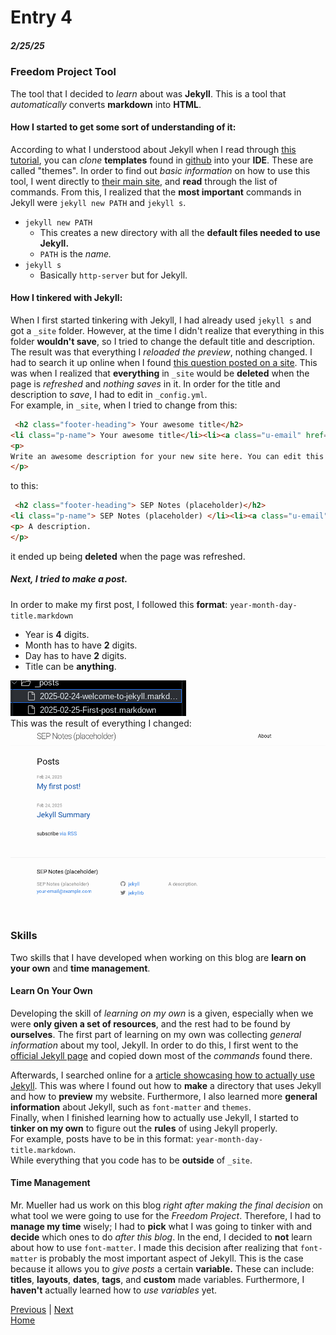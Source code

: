 # Entry 4
##### 2/25/25

### Freedom Project Tool
The tool that I decided to _learn_ about was **Jekyll**. This is a tool that _automatically_ converts **markdown** into **HTML**.
#### How I started to get some sort of understanding of it:
According to what I understood about Jekyll when I read through [this tutorial](https://kinsta.com/blog/jekyll-static-site/), you can _clone_ **templates** found in [github](https://github.com/) into your **IDE**. These are called "themes".
In order to find out _basic information_ on how to use this tool, I went directly to [their main site](https://jekyllrb.com/docs/usage/), and **read** through the list of commands. From this, I realized that the **most important**
commands in Jekyll were `jekyll new PATH` and `jekyll s`.
* `jekyll new PATH`
  * This creates a new directory with all the **default files needed to use Jekyll.**
  * `PATH` is the _name._
* `jekyll s`
  * Basically `http-server` but for Jekyll.
#### How I tinkered with Jekyll:
When I first started tinkering with Jekyll, I had already used  `jekyll s` and got a `_site` folder. However, at the time I didn't realize that everything in this folder **wouldn't save**, so I tried to change the default title and description. The result was that everything I _reloaded the preview_, nothing changed. I had to search it up online when I found [this question posted on a site](https://stackoverflow.com/questions/45090500/jekyll-assets-get-deleted). This was when I realized that **everything** in `_site` would be **deleted** when the page is _refreshed_ and _nothing saves_ in it. In order for the title and description to _save_, I had to edit in `_config.yml`.   
For example, in `_site`, when I tried to change from this:
```html
 <h2 class="footer-heading"> Your awesome title</h2>
<li class="p-name"> Your awesome title</li><li><a class="u-email" href="mailto:your-email@example.com">your-email@example.com</a></li></ul>
<p>
Write an awesome description for your new site here. You can edit this line in _config.yml. It will appear in your document head meta (for Google search results) and in your feed.xml site description.
</p>
```
to this:
```html
 <h2 class="footer-heading"> SEP Notes (placeholder)</h2>
<li class="p-name"> SEP Notes (placeholder) </li><li><a class="u-email" href="mailto:your-email@example.com">your-email@example.com</a></li></ul>
<p> A description.
</p>
```
it ended up being **deleted** when the page was refreshed.
##### Next, I tried to make a post.  
In order to make my first post, I followed this **format**: 
`year-month-day-title.markdown`  
  * Year is **4** digits.
  * Month has to have **2** digits.
  * Day has to have **2** digits.
  * Title can be **anything**.
    
![image1](../images/jekyll-first-post.png)  
This was the result of everything I changed:  
![image2](../images/First-jekyll-screenshot.png)
### Skills
Two skills that I have developed when working on this blog are **learn on your own** and **time management**.

#### Learn On Your Own
Developing the skill of _learning on my own_ is a given, especially when we were **only given a set of resources**, and the rest had to be found by **ourselves**. The first part of learning on my own was collecting _general information_ about my tool, Jekyll. In order to do this, I first went to the [official Jekyll page](https://jekyllrb.com/) and copied down most of the _commands_ found there. 

Afterwards, I searched online for a [article showcasing how to actually use Jekyll](https://kinsta.com/blog/jekyll-static-site/). 
This was where I found out how to **make** a directory that uses Jekyll and how to **preview** my website. Furthermore, I also learned more **general information** about Jekyll, such as `font-matter` and `themes`.  
Finally, when I finished learning how to actually use Jekyll, I started to **tinker on my own** to figure out the **rules** of using Jekyll properly.  
For example, posts have to be in this format: `year-month-day-title.markdown`.  
While everything that you code has to be **outside** of `_site`.
#### Time Management
Mr. Mueller had us work on this blog _right after making the final decision_ on what tool we were going to use for the _Freedom Project_. Therefore, I had to **manage my time** wisely; I had to **pick** what I was going to tinker with and **decide** which ones to do _after this blog_. In the end, I decided to **not** learn about how to use `font-matter`. I made this decision after realizing that `font-matter` is probably the most important aspect of Jekyll. This is the case because it allows you to _give posts_ a certain **variable.** These can include: **titles**, **layouts**, **dates**, **tags**, and **custom** made variables. Furthermore, I **haven't** actually learned how to _use variables_ yet.

[Previous](entry03.md) | [Next](entry05.md)  
[Home](../README.md)


